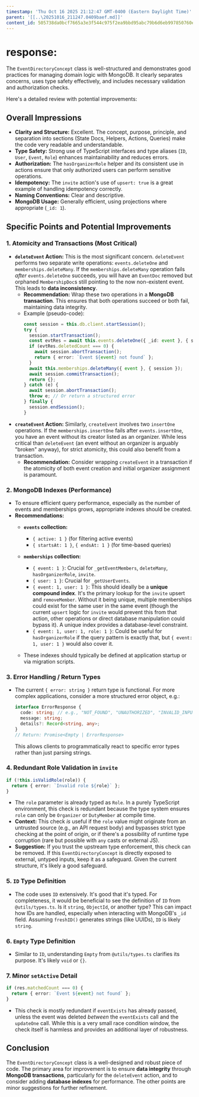```yaml
---
timestamp: 'Thu Oct 16 2025 21:12:47 GMT-0400 (Eastern Daylight Time)'
parent: '[[..\20251016_211247.0409baef.md]]'
content_id: 505738da0bcf7665a3e3f544c975f2ea9bbd95abc79b6d6eb997850760e85f5f
---
```


# response:

The `EventDirectoryConcept` class is well-structured and demonstrates good practices for managing domain logic with MongoDB. It clearly separates concerns, uses type safety effectively, and includes necessary validation and authorization checks.

Here's a detailed review with potential improvements:

## Overall Impressions

* **Clarity and Structure:** Excellent. The concept, purpose, principle, and separation into sections (State Docs, Helpers, Actions, Queries) make the code very readable and understandable.
* **Type Safety:** Strong use of TypeScript interfaces and type aliases (`ID`, `User`, `Event`, `Role`) enhances maintainability and reduces errors.
* **Authorization:** The `hasOrganizerRole` helper and its consistent use in actions ensure that only authorized users can perform sensitive operations.
* **Idempotency:** The `invite` action's use of `upsert: true` is a great example of handling idempotency correctly.
* **Naming Conventions:** Clear and descriptive.
* **MongoDB Usage:** Generally efficient, using projections where appropriate (`_id: 1`).

## Specific Points and Potential Improvements

### 1. **Atomicity and Transactions (Most Critical)**

* **`deleteEvent` Action:** This is the most significant concern. `deleteEvent` performs two separate write operations: `events.deleteOne` and `memberships.deleteMany`. If the `memberships.deleteMany` operation fails *after* `events.deleteOne` succeeds, you will have an `EventDoc` removed but orphaned `MembershipDoc`s still pointing to the now non-existent event. This leads to **data inconsistency**.
  * **Recommendation:** Wrap these two operations in a **MongoDB transaction**. This ensures that both operations succeed or both fail, maintaining data integrity.
  * Example (pseudo-code):
    ```typescript
    const session = this.db.client.startSession();
    try {
      session.startTransaction();
      const evtRes = await this.events.deleteOne({ _id: event }, { session });
      if (evtRes.deletedCount === 0) {
        await session.abortTransaction();
        return { error: `Event ${event} not found` };
      }
      await this.memberships.deleteMany({ event }, { session });
      await session.commitTransaction();
      return {};
    } catch (e) {
      await session.abortTransaction();
      throw e; // Or return a structured error
    } finally {
      session.endSession();
    }
    ```
* **`createEvent` Action:** Similarly, `createEvent` involves two `insertOne` operations. If the `memberships.insertOne` fails after `events.insertOne`, you have an event without its creator listed as an organizer. While less critical than `deleteEvent` (an event without an organizer is arguably "broken" anyway), for strict atomicity, this could also benefit from a transaction.
  * **Recommendation:** Consider wrapping `createEvent` in a transaction if the atomicity of both event creation and initial organizer assignment is paramount.

### 2. **MongoDB Indexes (Performance)**

* To ensure efficient query performance, especially as the number of events and memberships grows, appropriate indexes should be created.
* **Recommendations:**
  * **`events` collection:**
    * `{ active: 1 }` (for filtering active events)
    * `{ startsAt: 1 }`, `{ endsAt: 1 }` (for time-based queries)

  * **`memberships` collection:**
    * `{ event: 1 }`: Crucial for `_getEventMembers`, `deleteMany`, `hasOrganizerRole`, `invite`.
    * `{ user: 1 }`: Crucial for `_getUserEvents`.
    * `{ event: 1, user: 1 }`: This should ideally be a **unique compound index**. It's the primary lookup for the `invite` upsert and `removeMember`. Without it being unique, multiple memberships could exist for the same user in the same event (though the current `upsert` logic for `invite` would prevent this from that action, other operations or direct database manipulation could bypass it). A unique index provides a database-level constraint.
    * `{ event: 1, user: 1, role: 1 }`: Could be useful for `hasOrganizerRole` if the query pattern is exactly that, but `{ event: 1, user: 1 }` would also cover it.

  * These indexes should typically be defined at application startup or via migration scripts.

### 3. **Error Handling / Return Types**

* The current `{ error: string }` return type is functional. For more complex applications, consider a more structured error object, e.g.:
  ```typescript
  interface ErrorResponse {
    code: string; // e.g., "NOT_FOUND", "UNAUTHORIZED", "INVALID_INPUT"
    message: string;
    details?: Record<string, any>;
  }
  // Return: Promise<Empty | ErrorResponse>
  ```
  This allows clients to programmatically react to specific error types rather than just parsing strings.

### 4. **Redundant Role Validation in `invite`**

```typescript
if (!this.isValidRole(role)) {
  return { error: `Invalid role ${role}` };
}
```

* The `role` parameter is already typed as `Role`. In a purely TypeScript environment, this check is redundant because the type system ensures `role` can only be `Organizer` or `DutyMember` at compile time.
* **Context:** This check *is* useful if the `role` value might originate from an untrusted source (e.g., an API request body) and bypasses strict type checking at the point of origin, or if there's a possibility of runtime type corruption (rare but possible with `any` casts or external JS).
* **Suggestion:** If you trust the upstream type enforcement, this check can be removed. If this `EventDirectoryConcept` is directly exposed to external, untyped inputs, keep it as a safeguard. Given the current structure, it's likely a good safeguard.

### 5. **`ID` Type Definition**

* The code uses `ID` extensively. It's good that it's typed. For completeness, it would be beneficial to see the definition of `ID` from `@utils/types.ts`. Is it `string`, `ObjectId`, or another type? This can impact how IDs are handled, especially when interacting with MongoDB's `_id` field. Assuming `freshID()` generates strings (like UUIDs), `ID` is likely `string`.

### 6. **`Empty` Type Definition**

* Similar to `ID`, understanding `Empty` from `@utils/types.ts` clarifies its purpose. It's likely `void` or `{}`.

### 7. **Minor `setActive` Detail**

```typescript
if (res.matchedCount === 0) {
  return { error: `Event ${event} not found` };
}
```

* This check is mostly redundant if `eventExists` has already passed, unless the event was deleted *between* the `eventExists` call and the `updateOne` call. While this is a very small race condition window, the check itself is harmless and provides an additional layer of robustness.

## Conclusion

The `EventDirectoryConcept` class is a well-designed and robust piece of code. The primary area for improvement is to ensure **data integrity** through **MongoDB transactions**, particularly for the `deleteEvent` action, and to consider adding **database indexes** for performance. The other points are minor suggestions for further refinement.
